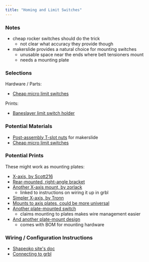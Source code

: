 ```yaml
---
title: "Homing and Limit Switches"
---
```


### Notes

* cheap rocker switches should do the trick
  * not clear what accuracy they provide though
* makerslide provides a natural choice for mounting switches
  * unusable space near the ends where belt tensioners mount
  * needs a mounting plate

### Selections

Hardware / Parts:

* [Cheap micro limit switches](http://www.amazon.com/gp/product/B00H8TIEHW/ref=oh_aui_detailpage_o00_s00?ie=UTF8&psc=1)

Prints:

* [Baneslayer limit switch holder](http://www.thingiverse.com/thing:804706)

### Potential Materials

* [Post-assembly T-slot nuts](https://www.inventables.com/technologies/post-assembly-t-slot-nuts) for makerslide
* [Cheap micro limit switches](http://www.amazon.com/gp/product/B00H8TIEHW/ref=oh_aui_detailpage_o00_s00?ie=UTF8&psc=1)

### Potential Prints

These might work as mounting plates:

* [X-axis, by Scott216](https://www.thingiverse.com/thing:328379)
* [Rear-mounted, right-angle bracket](https://www.thingiverse.com/thing:408063)
* [Another X-axis mount, by zorlack](http://www.thingiverse.com/thing:257089)
  * linked to instructions on wiring it up in grbl
* [Simpler X-axis, by Tronn](http://www.thingiverse.com/thing:503552)
* [Mounts to axis plates, could be more universal](http://www.thingiverse.com/thing:804706)
* [Another plate-mounted switch](http://www.thingiverse.com/thing:617617)
  * claims mounting to plates makes wire management easier
* [And another plate-mount design](http://www.thingiverse.com/thing:630962)
  * comes with BOM for mounting hardware

### Wiring / Configuration Instructions

* [Shapeoko site's doc](http://www.shapeoko.com/wiki/index.php/Home/Limit_Switches)
* [Connecting to grbl](https://github.com/grbl/grbl/wiki/Connecting-Grbl)